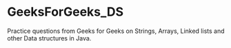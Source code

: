 # GeeksForGeeks_DS

Practice questions from Geeks for Geeks on Strings, Arrays, Linked lists and other Data structures in Java.
